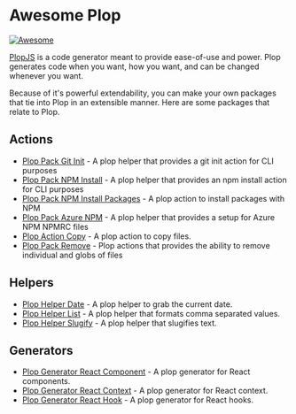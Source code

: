 # Awesome Plop

[![Awesome](https://awesome.re/badge.svg)](https://awesome.re)

[PlopJS](https://plopjs.com/) is a code generator meant to provide ease-of-use and power. Plop generates code when you want, how you want, and can be changed whenever you want.

Because of it's powerful extendability, you can make your own packages that tie into Plop in an extensible manner. Here are some packages that relate to Plop.


## Actions

- [Plop Pack Git Init](https://github.com/crutchcorn/plop-pack-git-init) - A plop helper that provides a git init action for CLI purposes
- [Plop Pack NPM Install](https://github.com/crutchcorn/plop-pack-npm-install) - A plop helper that provides an npm install action for CLI purposes
- [Plop Pack NPM Install Packages](https://github.com/piersolenski/plop-pack-npm-install-packages) - A plop action to install packages with NPM
- [Plop Pack Azure NPM](https://github.com/crutchcorn/plop-pack-azure-npm) - A plop helper that provides a setup for Azure NPM NPMRC files
- [Plop Action Copy](https://github.com/bradgarropy/plop-action-copy) - A plop action to copy files.
- [Plop Pack Remove](https://github.com/TheSharpieOne/plop-pack-remove) - Plop actions that provides the ability to remove individual and globs of files

## Helpers

- [Plop Helper Date](https://github.com/bradgarropy/plop-helper-date) - A plop helper to grab the current date.
- [Plop Helper List](https://github.com/bradgarropy/plop-helper-list) - A plop helper that formats comma separated values.
- [Plop Helper Slugify](https://github.com/bradgarropy/plop-helper-slugify) - A plop helper that slugifies text.

## Generators

- [Plop Generator React Component](https://github.com/bradgarropy/plop-generator-react-component) - A plop generator for React components.
- [Plop Generator React Context](https://github.com/bradgarropy/plop-generator-react-context) - A plop generator for React context.
- [Plop Generator React Hook](https://github.com/bradgarropy/plop-generator-react-hook) - A plop generator for React hooks.